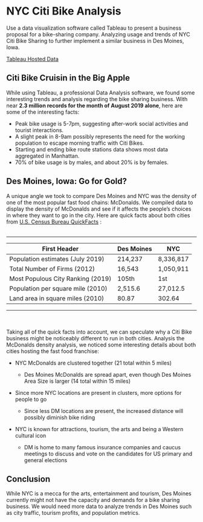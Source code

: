 # NYC Citi Bike Analysis
Use a data visualization software called Tableau to present a business proposal for a bike-sharing company. Analyzing usage and trends of NYC Citi Bike Sharing to further implement a similar business in Des Moines, Iowa. 

[Tableau Hosted Data](https://public.tableau.com/profile/sim.s5365#!/vizhome/shared/KH77JGYZS)

## Citi Bike Cruisin in the Big Apple 
While using Tableau, a professional Data Analysis software, we found some interesting trends and analysis regarding the bike sharing business. With near **2.3 million records for the month of August 2019 alone**, here are some of the interesting facts:

- Peak bike usage is 5-7pm, suggesting after-work social activities and tourist interactions. 
- A slight peak in 8-9am possibly represents the need for the working population to escape morning traffic with Citi Bikes.
- Starting and ending bike route stations data shows most data aggregated in Manhattan.
- 70% of bike usage is by males, and about 20% is by females.

## Des Moines, Iowa: Go for Gold?
A unique angle we took to compare Des Moines and NYC was the density of one of the most popular fast food chains: McDonalds. We compiled data to display the density of McDonalds and see if it affects the people’s choices in where they want to go in the city. Here are quick facts about both cities from [U.S. Census Bureau QuickFacts](https://www.census.gov/quickfacts/fact/table/US/PST045219) :
 <br></br>


***
| First Header  | Des Moines |  NYC  |
| ------------- | ------------- |-------|
| Population estimates (July 2019)  | 214,237    | 8,336,817 |
| Total Number of Firms (2012)      | 16,543     | 1,050,911 |
| Most Populous City Ranking  (2019)| 105th      | 1st       |
| Population per square mile (2010) | 2,515.6    | 27,012.5  |
| Land area in square miles (2010)  | 80.87      | 302.64    |
 
***
<br></br>
Taking all of the quick facts into account, we can speculate why a Citi Bike business might be noticeably different to run in both cities. Analysis the McDonalds density analysis, we noticed some interesting details about both cities hosting the fast food franchise:

- NYC McDonalds are clustered together (21 total within 5 miles)
    - Des Moines McDonalds are spread apart, even though Des Moines Area Size is larger (14 total within 15 miles) 

- Since more NYC locations are present in clusters, more options for people to go

    - Since less DM locations are present, the increased distance will possibly diminish bike riding 

- NYC is known for attractions, tourism, the arts and being a Western cultural icon
    - DM is home to many famous insurance companies and caucus meetings to discuss and vote on the candidates for US primary and general elections

## Conclusion
While NYC is a mecca for the arts, entertainment and tourism, Des Moines currently might not have the capacity and demands for a bike sharing business. We would need more data to analyze trends in Des Moines such as city traffic, tourism profits, and population metrics.   
